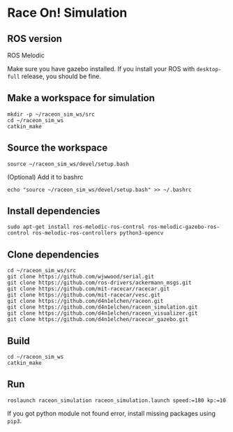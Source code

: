 # Race On! Simulation

## ROS version

ROS Melodic

Make sure you have gazebo installed. If you install your ROS with `desktop-full` release, you should be fine.

## Make a workspace for simulation

```shell
mkdir -p ~/raceon_sim_ws/src
cd ~/raceon_sim_ws
catkin_make
```

## Source the workspace 

```
source ~/raceon_sim_ws/devel/setup.bash
```

(Optional) Add it to bashrc
```
echo "source ~/raceon_sim_ws/devel/setup.bash" >> ~/.bashrc
```

## Install dependencies

```shell
sudo apt-get install ros-melodic-ros-control ros-melodic-gazebo-ros-control ros-melodic-ros-controllers python3-opencv
```

## Clone dependencies

```shell
cd ~/raceon_sim_ws/src
git clone https://github.com/wjwwood/serial.git
git clone https://github.com/ros-drivers/ackermann_msgs.git
git clone https://github.com/mit-racecar/racecar.git
git clone https://github.com/mit-racecar/vesc.git
git clone https://github.com/d4n1elchen/raceon.git
git clone https://github.com/d4n1elchen/raceon_simulation.git
git clone https://github.com/d4n1elchen/raceon_visualizer.git
git clone https://github.com/d4n1elchen/racecar_gazebo.git
```

## Build

```
cd ~/raceon_sim_ws
catkin_make
```

## Run

```
roslaunch raceon_simulation raceon_simulation.launch speed:=180 kp:=10
```

If you got python module not found error, install missing packages using `pip3`.
